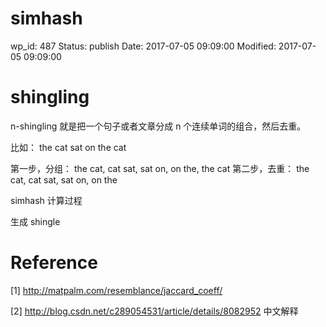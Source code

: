 # simhash


wp_id: 487
Status: publish
Date: 2017-07-05 09:09:00
Modified: 2017-07-05 09:09:00


# shingling

n-shingling 就是把一个句子或者文章分成 n 个连续单词的组合，然后去重。

比如： the cat sat on the cat

第一步，分组： the cat, cat sat, sat on, on the, the cat
第二步，去重： the cat, cat sat, sat on, on the


simhash 计算过程

生成 shingle



# Reference

[1] http://matpalm.com/resemblance/jaccard_coeff/

[2] http://blog.csdn.net/c289054531/article/details/8082952  中文解释